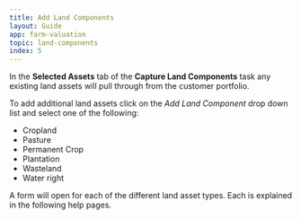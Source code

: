 ```yaml
---
title: Add Land Components
layout: Guide
app: farm-valuation
topic: land-components
index: 5
---
```


In the **Selected Assets** tab of the **Capture Land Components** task any existing land assets will pull through from the customer portfolio. 

To add additional land assets click on the *Add Land Component* drop down list and select one of the following:

- Cropland
- Pasture
- Permanent Crop
- Plantation
- Wasteland
- Water right

A form will open for each of the different land asset types. Each is explained in the following help pages.
